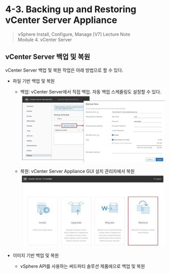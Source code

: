 # 4-3. Backing up and Restoring vCenter Server Appliance

> vSphere Install, Configure, Manage [V7] Lecture Note <br>
> Module 4. vCenter Server 

## vCenter Server 백업 및 복원

vCenter Server 백업 및 복원 작업은 아래 방법으로 할 수 있다.

- 파일 기반 백업 및 복원   
    - 백업: vCenter Server에서 직접 백업. 자동 백업 스케쥴링도 설정할 수 있다.
    ![](images/2021-09-14-13-05-42.png)

    - 복원: vCenter Server Appliance GUI 설치 관리자에서 복원
    ![](images/2021-09-14-13-06-52.png)
    
- 이미지 기반 백업 및 복원
    - vSphere API를 사용하는 써드파티 솔루션 제품에으로 백업 및 복원